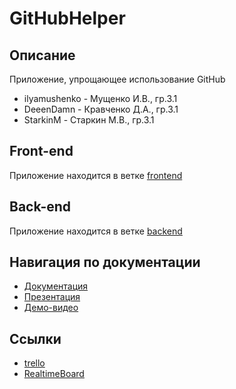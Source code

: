 # GitHubHelper

## Описание

Приложение, упрощающее использование GitHub

- ilyamushenko - Мущенко И.В., гр.3.1
- DeeenDamn - Кравченко Д.А., гр.3.1
- StarkinM - Старкин М.В., гр.3.1

## Front-end

Приложение находится в ветке [frontend](https://github.com/ilyamushenko/GitHubHelper/tree/frontend/frontend/frontend)

## Back-end

Приложение находится в ветке [backend](https://github.com/ilyamushenko/GitHubHelper/tree/backend)

## Навигация по документации

- [Документация](https://drive.google.com/open?id=1VwlMEH0CYklWTR202jQ-d98_uC5rnsJi)
- [Презентация](https://prezi.com/view/ah1uptHb1RkFcsIXEKyI/)
- [Демо-видео](https://yadi.sk/i/kR5UAKRgwe031w)

## Ссылки

- [trello](https://trello.com/b/AKIZ31Nr/work-with-documentation-and-services)
- [RealtimeBoard](https://miro.com/app/board/o9J_kxmm3-M=/)

